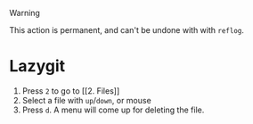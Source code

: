 >[!Warning]
>This action is permanent, and can't be undone with  with `reflog`.

# Lazygit
1. Press `2` to go to [[2. Files]]
2. Select a file with `up`/`down`, or mouse
3. Press `d`. A menu will come up for deleting the file.
